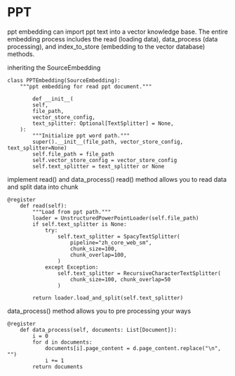PPT
==================================
ppt embedding can import ppt text into a vector knowledge base. The entire embedding process includes the read (loading data), data_process (data processing), and index_to_store (embedding to the vector database) methods.

inheriting the SourceEmbedding
```
class PPTEmbedding(SourceEmbedding):
    """ppt embedding for read ppt document."""

        def __init__(
        self,
        file_path,
        vector_store_config,
        text_splitter: Optional[TextSplitter] = None,
    ):
        """Initialize ppt word path."""
        super().__init__(file_path, vector_store_config, text_splitter=None)
        self.file_path = file_path
        self.vector_store_config = vector_store_config
        self.text_splitter = text_splitter or None
```

implement read() and data_process()
read() method allows you to read data and split data into chunk
```
@register
    def read(self):
        """Load from ppt path."""
        loader = UnstructuredPowerPointLoader(self.file_path)
        if self.text_splitter is None:
            try:
                self.text_splitter = SpacyTextSplitter(
                    pipeline="zh_core_web_sm",
                    chunk_size=100,
                    chunk_overlap=100,
                )
            except Exception:
                self.text_splitter = RecursiveCharacterTextSplitter(
                    chunk_size=100, chunk_overlap=50
                )

        return loader.load_and_split(self.text_splitter)
```
data_process() method allows you to pre processing your ways
```
@register
    def data_process(self, documents: List[Document]):
        i = 0
        for d in documents:
            documents[i].page_content = d.page_content.replace("\n", "")
            i += 1
        return documents
```
